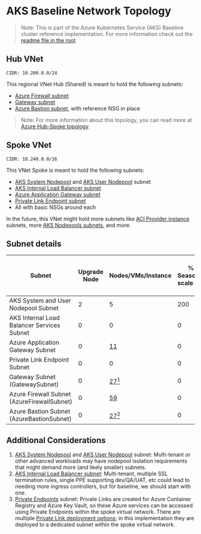 # AKS Baseline Network Topology

> Note: This is part of the Azure Kubernetes Service (AKS) Baseline cluster reference implementation. For more information check out the [readme file in the root](../README.md).

## Hub VNet

`CIDR: 10.200.0.0/24`

This regional VNet Hub (Shared) is meant to hold the following subnets:

* [Azure Firewall subnet]
* [Gateway subnet]
* [Azure Bastion subnet], with reference NSG in place

> Note: For more information about this topology, you can read more at [Azure Hub-Spoke topology].

## Spoke VNet

`CIDR: 10.240.0.0/16`

This VNet Spoke is meant to hold the following subnets:

* [AKS System Nodepool] and [AKS User Nodepool] subnet
* [AKS Internal Load Balancer subnet]
* [Azure Application Gateway subnet]
* [Private Link Endpoint subnet]
* All with basic NSGs around each

In the future, this VNet might hold more subnets like [ACI Provider instance] subnets, more [AKS Nodepools subnets], and more.

## Subnet details

| Subnet                                                 | Upgrade Node | Nodes/VMs/Instance | % Seasonal scale out | +Nodes/VMs | Max Ips/Pods per VM/Node | [% Max Surge] | [% Max Unavailable] | +Ips/Pods per VM/Node | Tot. Ips/Pods per VM/Node | [Azure Subnet not assignable Ips factor] | [Private Endpoints] | [Minimum Subnet size] | Scaled Subnet size | [Subnet Mask bits] | Cidr           | Host        | Broadcast     |
|--------------------------------------------------------|--------------|--------------------|------------------|------------|--------------------------|---------------|---------------------|-----------------------|---------------------------|------------------------------------------|---------------------|-----------------------|--------------------|--------------------|----------------|-------------|---------------|
| AKS System and User Nodepool Subnet                    | 2            | 5                  | 200              | 10         | [30]                     | 100           | 0                   | 30                    | 60                        | 5                                        | 0                   | 372                   | 982                | 22                 | 10.240.0.0/22  | 10.240.0.0  | 10.240.3.255  |
| AKS Internal Load Balancer Services Subnet             | 0            | 0                  | 0                | 0          | 5                        | 100           | 100                 | 0                     | 5                         | 5                                        | 0                   | 10                    | 10                 | 28                 | 10.240.4.0/28  | 10.240.4.0  | 10.240.4.15   |
| Azure Application Gateway Subnet                       | 0            | [11]               | 0                | 0          | 0                        | 100           | 100                 | 0                     | 0                         | 5                                        | 0                   | 16                    | 16                 | 28                 | 10.240.4.16/28 | 10.240.4.16 | 10.240.4.31   |
| Private Link Endpoint Subnet                           | 0            | 0                  | 0                | 0          | 0                        | 100           | 100                 | 0                     | 0                         | 5                                        | 2                   | 7                     | 7                  | 28                 | 10.240.4.32/28 | 10.240.4.32 | 10.240.4.47   |
| Gateway Subnet (GatewaySubnet)                         | 0            | [27<sup>1</sup>]   | 0                | 0          | 0                        | 100           | 100                 | 0                     | 0                         | 5                                        | 0                   | 32                    | 32                 | 27                 | 10.200.0.64/27 | 10.200.0.64 | 10.200.0.95   |
| Azure Firewall Subnet (AzureFirewallSubnet)            | 0            | [59]               | 0                | 0          | 0                        | 100           | 100                 | 0                     | 0                         | 5                                        | 0                   | 64                    | 64                 | 26                 | 10.200.0.0/26  | 10.200.0.0  | 10.200.0.63   |
| Azure Bastion Subnet (AzureBastionSubnet)              | 0            | [27<sup>2</sup>]   | 0                | 0          | 0                        | 100           | 100                 | 0                     | 0                         | 5                                        | 0                   | 32                    | 32                 | 27                 | 10.200.0.96/27 | 10.200.0.96 | 10.200.0.127  |

## Additional Considerations

1. [AKS System Nodepool] and [AKS User Nodepool] subnet:  Multi-tenant or other advanced workloads may have nodepool isolation requirements that might demand more (and likely smaller) subnets.
2. [AKS Internal Load Balancer subnet]: Multi-tenant, multiple SSL termination rules, single PPE supporting dev/QA/UAT, etc could lead to needing more ingress controllers, but for baseline, we should start with one.
3. [Private Endpoints] subnet: Private Links are created for Azure Container Registry and Azure Key Vault, so these Azure services can be accessed using Private Endpoints within the spoke virtual network. There are multiple [Private Link deployment options]; in this implementation they are deployed to a dedicated subnet within the spoke virtual network.

[27<sup>1</sup>]: https://docs.microsoft.com/azure/vpn-gateway/vpn-gateway-about-vpn-gateway-settings#gwsub
[11]: https://docs.microsoft.com/azure/application-gateway/configuration-overview#size-of-the-subnet
[59]: https://docs.microsoft.com/azure/firewall/firewall-faq#does-the-firewall-subnet-size-need-to-change-as-the-service-scales
[27<sup>2</sup>]: https://docs.microsoft.com/azure/bastion/bastion-create-host-portal#createhost
[30]: https://docs.microsoft.com/azure/aks/use-system-pools#system-and-user-node-pools
[% Max Surge]: https://kubernetes.io/docs/concepts/workloads/controllers/deployment/#max-surge
[% Max Unavailable]: https://kubernetes.io/docs/concepts/workloads/controllers/deployment/#max-unavailable
[Add Ips/Pods]: https://kubernetes.io/docs/concepts/workloads/controllers/deployment/#rolling-update-deployment
[Azure Subnet not assignable Ips factor]: https://docs.microsoft.com/azure/virtual-network/virtual-network-ip-addresses-overview-arm#allocation-method-1
[Private Endpoints]: https://docs.microsoft.com/azure/private-link/private-endpoint-overview#private-endpoint-properties
[Minimum Subnet size]: https://docs.microsoft.com/azure/aks/configure-azure-cni#plan-ip-addressing-for-your-cluster
[Subnet Mask bits]: https://docs.microsoft.com/azure/virtual-network/virtual-networks-faq#how-small-and-how-large-can-vnets-and-subnets-be
[Azure Hub-Spoke topology]: https://docs.microsoft.com/azure/architecture/reference-architectures/hybrid-networking/hub-spoke
[Azure Firewall subnet]: https://docs.microsoft.com/azure/firewall/firewall-faq#does-the-firewall-subnet-size-need-to-change-as-the-service-scales
[Gateway subnet]: https://docs.microsoft.com/azure/vpn-gateway/vpn-gateway-about-vpn-gateway-settings#gwsub
[Azure Application Gateway subnet]: https://docs.microsoft.com/azure/application-gateway/configuration-infrastructure#virtual-network-and-dedicated-subnet
[Private Link Endpoint subnet]: https://docs.microsoft.com/azure/architecture/guide/networking/private-link-hub-spoke-network#networking
[Private Link deployment options]: https://docs.microsoft.com/azure/architecture/guide/networking/private-link-hub-spoke-network#decision-tree-for-private-link-deployment
[Azure Bastion subnet]: https://docs.microsoft.com/azure/bastion/bastion-create-host-portal#createhost
[AKS System Nodepool]: https://docs.microsoft.com/azure/aks/use-system-pools#system-and-user-node-pools
[AKS User Nodepool]: https://docs.microsoft.com/azure/aks/use-system-pools#system-and-user-node-pools
[AKS Internal Load Balancer subnet]: https://docs.microsoft.com/azure/aks/internal-lb#specify-a-different-subnet
[ACI Provider Instance]: https://docs.microsoft.com/azure/container-instances/container-instances-vnet
[AKS Nodepools subnets]: https://docs.microsoft.com/azure/aks/use-system-pools#system-and-user-node-pools
